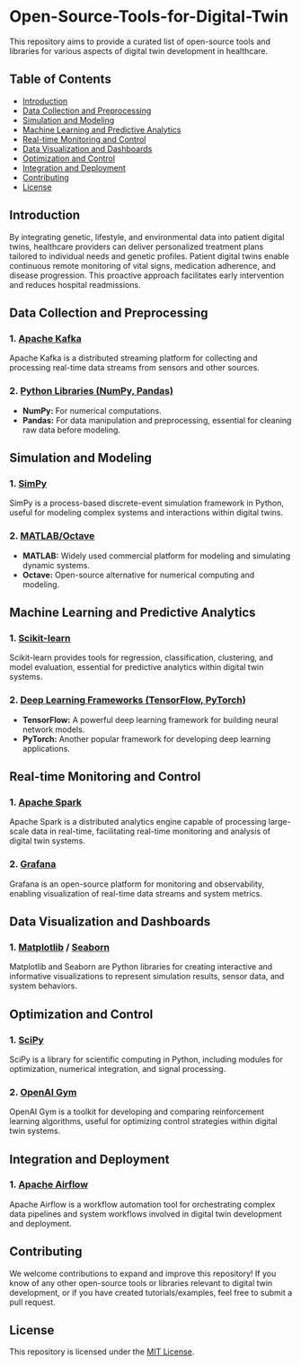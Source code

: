 # Open-Source-Tools-for-Digital-Twin
This repository aims to provide a curated list of open-source tools and libraries for various aspects of digital twin development in healthcare.

## Table of Contents

- [Introduction](#introduction)
- [Data Collection and Preprocessing](#data-collection-and-preprocessing)
- [Simulation and Modeling](#simulation-and-modeling)
- [Machine Learning and Predictive Analytics](#machine-learning-and-predictive-analytics)
- [Real-time Monitoring and Control](#real-time-monitoring-and-control)
- [Data Visualization and Dashboards](#data-visualization-and-dashboards)
- [Optimization and Control](#optimization-and-control)
- [Integration and Deployment](#integration-and-deployment)
- [Contributing](#contributing)
- [License](#license)

## Introduction
By integrating genetic, lifestyle, and environmental data into patient digital twins, healthcare providers can deliver personalized treatment plans tailored to individual needs and genetic profiles. Patient digital twins enable continuous remote monitoring of vital signs, medication adherence, and disease progression. This proactive approach facilitates early intervention and reduces hospital readmissions.

## Data Collection and Preprocessing

### 1. [Apache Kafka](https://kafka.apache.org/)

Apache Kafka is a distributed streaming platform for collecting and processing real-time data streams from sensors and other sources.

### 2. [Python Libraries (NumPy, Pandas)](https://www.codecademy.com/article/introduction-to-numpy-and-pandas)

- **NumPy:** For numerical computations.
- **Pandas:** For data manipulation and preprocessing, essential for cleaning raw data before modeling.

## Simulation and Modeling

### 1. [SimPy](https://simpy.readthedocs.io/)

SimPy is a process-based discrete-event simulation framework in Python, useful for modeling complex systems and interactions within digital twins.

### 2. [MATLAB/Octave](https://www.mathworks.com/products/matlab.html)

- **MATLAB:** Widely used commercial platform for modeling and simulating dynamic systems.
- **Octave:** Open-source alternative for numerical computing and modeling.

## Machine Learning and Predictive Analytics

### 1. [Scikit-learn](https://scikit-learn.org/)

Scikit-learn provides tools for regression, classification, clustering, and model evaluation, essential for predictive analytics within digital twin systems.

### 2. [Deep Learning Frameworks (TensorFlow, PyTorch)](https://www.tensorflow.org/)

- **TensorFlow:** A powerful deep learning framework for building neural network models.
- **PyTorch:** Another popular framework for developing deep learning applications.

## Real-time Monitoring and Control

### 1. [Apache Spark](https://spark.apache.org/)

Apache Spark is a distributed analytics engine capable of processing large-scale data in real-time, facilitating real-time monitoring and analysis of digital twin systems.

### 2. [Grafana](https://grafana.com/)

Grafana is an open-source platform for monitoring and observability, enabling visualization of real-time data streams and system metrics.

## Data Visualization and Dashboards

### 1. [Matplotlib](https://matplotlib.org/) / [Seaborn](https://seaborn.pydata.org/)

Matplotlib and Seaborn are Python libraries for creating interactive and informative visualizations to represent simulation results, sensor data, and system behaviors.

## Optimization and Control

### 1. [SciPy](https://www.scipy.org/)

SciPy is a library for scientific computing in Python, including modules for optimization, numerical integration, and signal processing.

### 2. [OpenAI Gym](https://gym.openai.com/)

OpenAI Gym is a toolkit for developing and comparing reinforcement learning algorithms, useful for optimizing control strategies within digital twin systems.

## Integration and Deployment

### 1. [Apache Airflow](https://airflow.apache.org/)

Apache Airflow is a workflow automation tool for orchestrating complex data pipelines and system workflows involved in digital twin development and deployment.

## Contributing

We welcome contributions to expand and improve this repository! If you know of any other open-source tools or libraries relevant to digital twin development, or if you have created tutorials/examples, feel free to submit a pull request.

## License

This repository is licensed under the [MIT License](LICENSE).
